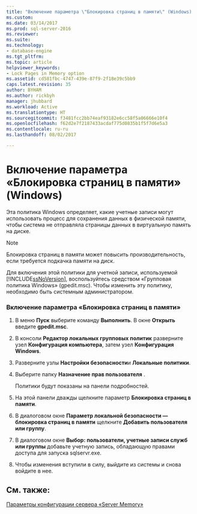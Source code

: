 ```yaml
---
title: "Включение параметра \"Блокировка страниц в памяти\" (Windows) | Документы Майкрософт"
ms.custom: 
ms.date: 03/14/2017
ms.prod: sql-server-2016
ms.reviewer: 
ms.suite: 
ms.technology:
- database-engine
ms.tgt_pltfrm: 
ms.topic: article
helpviewer_keywords:
- Lock Pages in Memory option
ms.assetid: cd581fbc-4747-439e-87f9-2f18e39c5bb9
caps.latest.revision: 35
author: BYHAM
ms.author: rickbyh
manager: jhubbard
ms.workload: Active
ms.translationtype: HT
ms.sourcegitcommit: f3481fcc2bb74eaf93182e6cc58f5a06666e10f4
ms.openlocfilehash: f62d2e7f2187433acdaf775d0835b1f5f7d6e5a3
ms.contentlocale: ru-ru
ms.lasthandoff: 08/02/2017

---
```

# <a name="enable-the-lock-pages-in-memory-option-windows"></a>Включение параметра «Блокировка страниц в памяти» (Windows)
  Эта политика Windows определяет, какие учетные записи могут использовать процесс для сохранения данных в физической памяти, чтобы система не отправляла страницы данных в виртуальную память на диске.  
  
> [!NOTE]  
>  Блокировка страниц в памяти может повысить производительность, если требуется подкачка памяти на диск.  
  
 Для включения этой политики для учетной записи, используемой [!INCLUDE[ssNoVersion](../../includes/ssnoversion-md.md)], воспользуйтесь средством «Групповая политика Windows» (gpedit.msc). Чтобы изменить эту политику, необходимо быть системным администратором.  
  
### <a name="to-enable-the-lock-pages-in-memory-option"></a>Включение параметра «Блокировка страниц в памяти»  
  
1.  В меню **Пуск** выберите команду **Выполнить**. В окне **Открыть** введите **gpedit.msc**.  
  
2.  В консоли **Редактор локальных групповых политик** разверните узел **Конфигурация компьютера**, затем узел **Конфигурация Windows**.  
  
3.  Разверните узлы **Настройки безопасности**и **Локальные политики**.  
  
4.  Выберите папку **Назначение прав пользователя** .  
  
     Политики будут показаны на панели подробностей.  
  
5.  На этой панели дважды щелкните параметр **Блокировка страниц в памяти**.  
  
6.  В диалоговом окне **Параметр локальной безопасности — блокировка страниц в памяти** щелкните **Добавить пользователя или группу**.  
  
7.  В диалоговом окне **Выбор: пользователи, учетные записи служб или группы** добавьте учетную запись, обладающую правами доступа для запуска sqlservr.exe.  
  
8.  Чтобы изменения вступили в силу, выйдите из системы и снова войдите в нее.  
  
## <a name="see-also"></a>См. также:  
 [Параметры конфигурации сервера «Server Memory»](../../database-engine/configure-windows/server-memory-server-configuration-options.md)  
  
  

